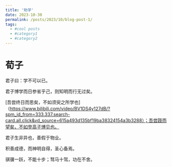 ```yaml
---
title: '劝学'
date: 2023-10-30
permalink: /posts/2023/10/blog-post-1/
tags:
  - #cool posts
  - #category1
  - #category2
---
```


荀子
===
君子曰：学不可以已。

君子博学而日参省乎己，则知明而行无过矣。

[吾尝终日而思矣，不如须臾之所学也]（https://www.bilibili.com/video/BV1DS4y127dB/?spm_id_from=333.337.search-card.all.click&vd_source=615a493d135bf19ba38324154a3b3288）；吾尝跂而望矣，不如登高子博见也。

君子生非异也，善假于物业。

积善成德，而神明自得，圣心备焉。

骐骥一跃，不能十步；驽马十驾，功在不舍。

